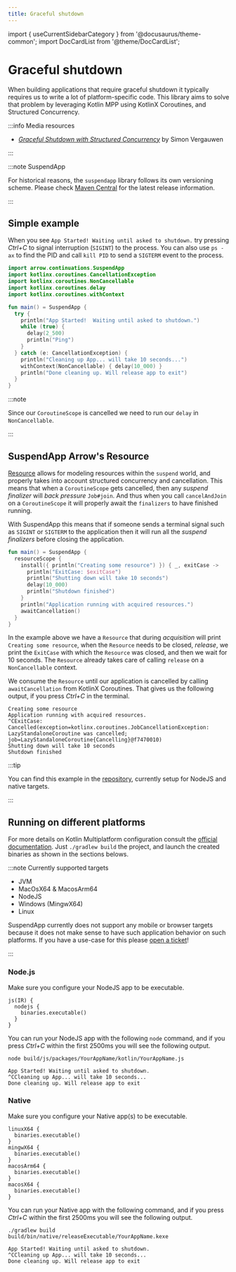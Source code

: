 ```yaml
---
title: Graceful shutdown
---
```


import { useCurrentSidebarCategory } from '@docusaurus/theme-common';
import DocCardList from '@theme/DocCardList';

# Graceful shutdown

When building applications that require graceful shutdown it typically requires us to write a lot of platform-specific
code. This library aims to solve that problem by leveraging Kotlin MPP using KotlinX Coroutines, and Structured Concurrency.

:::info Media resources

- [_Graceful Shutdown with Structured Concurrency_](https://kotlindevday.com/videos/grateful-shutdown-with-structured-concurrency-simon-vergauwen/) by Simon Vergauwen

:::

:::note SuspendApp

For historical reasons, the `suspendapp` library follows its own versioning scheme. Please check [Maven Central](https://central.sonatype.com/artifact/io.arrow-kt/suspendapp) for the latest release information.

:::

## Simple example

When you see `App Started! Waiting until asked to shutdown.` try pressing
_Ctrl+C_ to signal interruption (`SIGINT`) to the process.
You can also use `ps -ax` to find the PID and call `kill PID` to send a
`SIGTERM` event to the process.

```kotlin
import arrow.continuations.SuspendApp
import kotlinx.coroutines.CancellationException
import kotlinx.coroutines.NonCancellable
import kotlinx.coroutines.delay
import kotlinx.coroutines.withContext

fun main() = SuspendApp {
  try {
    println("App Started!  Waiting until asked to shutdown.")
    while (true) {
      delay(2_500)
      println("Ping")
    }
  } catch (e: CancellationException) {
    println("Cleaning up App... will take 10 seconds...")
    withContext(NonCancellable) { delay(10_000) }
    println("Done cleaning up. Will release app to exit")
  }
}
```
<!--- KNIT example-suspendapp-01.kt -->

:::note

Since our `CoroutineScope` is cancelled we need to run our `delay` in `NonCancellable`.

:::

## SuspendApp Arrow's Resource

[Resource](../../../learn/coroutines/resource-safety/)
allows for modeling resources within the `suspend` world,
and properly takes into account structured concurrency and cancellation.
This means that when a `CoroutineScope` gets cancelled, then any _suspend finalizer_ will _back pressure_ `Job#join`.
And thus when you call `cancelAndJoin` on a `CoroutineScope` it will properly await the `finalizers` to have finished
running.

With SuspendApp this means that if someone sends a terminal signal such as `SIGINT` or `SIGTERM` to the application
then it will run all the _suspend finalizers_ before closing the application.

<!--- INCLUDE
import arrow.continuations.SuspendApp
import kotlinx.coroutines.CancellationException
import kotlinx.coroutines.NonCancellable
import kotlinx.coroutines.delay
import kotlinx.coroutines.withContext
import kotlinx.coroutines.awaitCancellation
import arrow.fx.coroutines.resourceScope
-->

```kotlin
fun main() = SuspendApp {
  resourceScope {
    install({ println("Creating some resource") }) { _, exitCase ->
      println("ExitCase: $exitCase")
      println("Shutting down will take 10 seconds")
      delay(10_000)
      println("Shutdown finished")
    }
    println("Application running with acquired resources.")
    awaitCancellation()
  }
}
```
<!--- KNIT example-suspendapp-02.kt -->

In the example above we have a `Resource` that during _acquisition_ will print `Creating some resource`,
when the `Resource` needs to be closed, _release_, we print the `ExitCase` with which the `Resource` was closed, and
then we wait for 10 seconds. The `Resource` already takes care of calling `release` on a `NonCancellable` context.

We consume the `Resource` until our application is cancelled by calling `awaitCancellation` from KotlinX Coroutines.
That gives us the following output, if you press _Ctrl+C_ in the terminal.

```text
Creating some resource
Application running with acquired resources.
^CExitCase: Cancelled(exception=kotlinx.coroutines.JobCancellationException: LazyStandaloneCoroutine was cancelled; job=LazyStandaloneCoroutine{Cancelling}@f7470010)
Shutting down will take 10 seconds
Shutdown finished
```

:::tip

You can find this example in the [repository](https://github.com/arrow-kt/suspendapp/tree/main/example), currently setup for NodeJS and native targets.

:::

## Running on different platforms

For more details on Kotlin Multiplatform configuration consult the [official documentation](https://kotlinlang.org/docs/multiplatform.html).
Just `./gradlew build` the project, and launch the created binaries as shown in the sections belows.

:::note Currently supported targets

- JVM
- MacOsX64 & MacosArm64
- NodeJS
- Windows (MingwX64)
- Linux

SuspendApp currently does not support any mobile or browser targets because it does not make sense to have such
application behavior on such platforms. If you have a use-case for this please [open a ticket](https://github.com/arrow-kt/suspendapp/issues)!

:::

### Node.js

Make sure you configure your NodeJS app to be executable.

```
js(IR) {
  nodejs {
    binaries.executable()
  }
}
```

You can run your NodeJS app with the following `node` command,
and if you press _Ctrl+C_ within the first 2500ms you will see the following output.

```text
node build/js/packages/YourAppName/kotlin/YourAppName.js

App Started! Waiting until asked to shutdown.
^CCleaning up App... will take 10 seconds...
Done cleaning up. Will release app to exit
```

### Native

Make sure you configure your Native app(s) to be executable.

```
linuxX64 {
  binaries.executable()
}
mingwX64 {
  binaries.executable()
}
macosArm64 {
  binaries.executable()
}
macosX64 {
  binaries.executable()
}
```

You can run your Native app with the following command,
and if you press _Ctrl+C_ within the first 2500ms you will see the following output.

```text
./gradlew build
build/bin/native/releaseExecutable/YourAppName.kexe

App Started! Waiting until asked to shutdown.
^CCleaning up App... will take 10 seconds...
Done cleaning up. Will release app to exit
```

